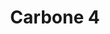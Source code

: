 ---
layout: project
title: Carbone 4
description: Analyser les informations des entreprises pour comprendre leur impact environnemental
season: 8
repository:
website:
image:
---